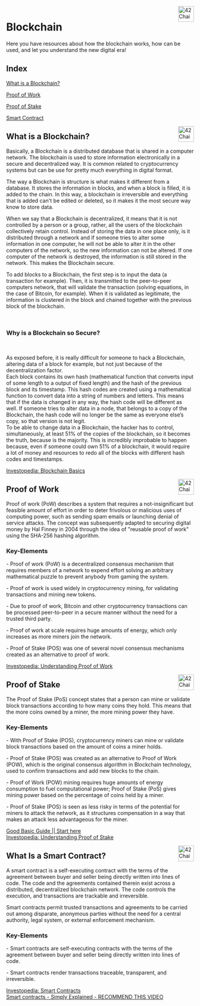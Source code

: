 <img src="https://cdn.discordapp.com/attachments/907996802580611102/916682965419958282/42chain-icon_copy.png?width=400&height=400" alt="42Chain Logo" width="42px" height="42px" align="right"/>
<h1>Blockchain</h1>

<p> Here you have resources about how the blockchain works, how can be used, and let you understand the new digital era!</p>
<h2> Index </h2>
<p><a href="#Blockchain">
  What is a Blockchain?
</a></p>
<p><a href="#Proof of Work">
  Proof of Work
</a></p>
<p><a href="#Proof of Stake">
  Proof of Stake
</a></p>
<p><a href="#Smart Contract">
  Smart Contract
</a></p>

<img src="https://cdn.discordapp.com/attachments/907996802580611102/916682965419958282/42chain-icon_copy.png?width=400&height=400" alt="42Chain Logo" width="42px" height="42px" align="right"/>
<h2 id="Blockchain">What is a Blockchain?</h2>
<p> Basically, a Blockchain is a distributed database that is shared in a computer network. The blockchain is used to store information electronically in a secure and decentralized way. It is common related to cryptocurrency systems but can be use for pretty much everything in digital format.</p>
<p> The way a Blockchain is structure is what makes it different from a database. It stores the information in blocks, and when a block is filled, it is added to the chain. In this way, a blockchain is irreversible and everything that is added can't be edited or deleted, so it makes it the most secure way know to store data.</p>
<p> When we say that a Blockchain is decentralized, it means that it is not controlled by a person or a group, rather, all the users of the blockchain collectively retain control. Instead of storing the data in one place only, is it distributed through a network and if someone tries to alter some information in one computer, he will not be able to alter it in the other computers of the network, so the new information can not be altered. If one computer of the network is destroyed, the information is still stored in the network. This makes the Blockchain secure.</p>
<p> To add blocks to a Blockchain, the first step is to input the data (a transaction for example). Then, it is transmitted to the peer-to-peer computers network, that will validate the transaction (solving equations, in the case of Bitcoin, for example). When it is validated as legitimate, the information is clustered in the block and chained together with the previous block of the blockchain.</p><br>
<h3>Why is a Blockchain so Secure?</h3><br>
<p>As exposed before, it is really difficult for someone to hack a Blockchain, altering data of a block for example, but not just because of the decentralization factor.<br>
Each block contains its own hash (mathematical function that converts input of some length to a output of fixed length) and the hash of the previous block and its timestamp. This hash codes are created using a mathematical function to convert data into a string of numbers and letters. This means that if the data is changed in any way, the hash code will be different as well. If someone tries to alter data in a node, that belongs to a copy of the Blockchain, the hash code will no longer be the same as everyone else’s copy, so that version is not legit.<br>
To be able to change data in a Blockchain, the hacker has to control, simultaneously, at least 51% of the copies of the blockchain, so it becomes the truth, because is the majority. This is incredibly improbable to happen because, even if someone could own 51% of a blockchain, it would require a lot of money and resources to redo all of the blocks with different hash codes and timestamps.

<a href="https://www.investopedia.com/terms/b/blockchain.asp" target="_blank">Investopedia: Blockchain Basics</a>
<br>


<img src="https://cdn.discordapp.com/attachments/907996802580611102/916682965419958282/42chain-icon_copy.png?width=400&height=400" alt="42Chain Logo" width="42px" height="42px" align="right"/>
<h2 id="Proof of Work">Proof of Work</h2>
<p> Proof of work (PoW) describes a system that requires a not-insignificant but feasible amount of effort in order to deter frivolous or malicious uses of computing power, such as sending spam emails or launching denial of service attacks.
 The concept was subsequently adapted to securing digital money by Hal Finney in 2004 through the idea of "reusable proof of work" using the SHA-256 hashing algorithm.</p>
<h3>Key-Elements</h3>
  <p>- Proof of work (PoW) is a decentralized consensus mechanism that requires members of a network to expend effort solving an arbitrary mathematical puzzle to prevent anybody from gaming the system.</p>
  <p>- Proof of work is used widely in cryptocurrency mining, for validating transactions and mining new tokens.</p>
  <p>- Due to proof of work, Bitcoin and other cryptocurrency transactions can be processed peer-to-peer in a secure manner without the need for a trusted third party.</p>
  <p>- Proof of work at scale requires huge amounts of energy, which only increases as more miners join the network.</p>
  <p>- Proof of Stake (POS) was one of several novel consensus mechanisms created as an alternative to proof of work.</p>

<a href="https://www.investopedia.com/terms/p/proof-work.asp" target="_blank">Investopedia: Understanding Proof of Work</a> 
<br>
<!-- Don't forget the <br> between links!!!! -->

<img src="https://cdn.discordapp.com/attachments/907996802580611102/916682965419958282/42chain-icon_copy.png?width=400&height=400" alt="42Chain Logo" width="42px" height="42px" align="right"/>
<h2 id="Proof of Stake">Proof of Stake</h2>
<p>The Proof of Stake (PoS) concept states that a person can mine or validate block transactions according to how many coins they hold. This means that the more coins owned by a miner, the more mining power they have.</p>
<h3>Key-Elements</h3>
<p> - With Proof of Stake (POS), cryptocurrency miners can mine or validate block transactions based on the amount of coins a miner holds.</p>
<p> - Proof of Stake (POS) was created as an alternative to Proof of Work (POW), which is the original consensus algorithm in Blockchain technology, used to confirm transactions and add new blocks to the chain.</p>
<p> - Proof of Work (POW) mining requires huge amounts of energy consumption to fuel computational power; Proof of Stake (PoS) gives mining power based on the percentage of coins held by a miner.</p>
<p> - Proof of Stake (POS) is seen as less risky in terms of the potential for miners to attack the network, as it structures compensation in a way that makes an attack less advantageous for the miner.</p>

<a href="https://www.thebalance.com/proof-of-stake-pos-5196135" target="_blank">Good Basic Guide || Start here</a>
<br>
<a href="https://www.investopedia.com/terms/p/proof-stake-pos.asp" target="_blank">Investopedia: Understanding Proof of Stake</a> 
<br>

<img src="https://cdn.discordapp.com/attachments/907996802580611102/916682965419958282/42chain-icon_copy.png?width=400&height=400" alt="42Chain Logo" width="42px" height="42px" align="right"/>
<h2 id="Smart Contract">What Is a Smart Contract?</h2>
<p>A smart contract is a self-executing contract with the terms of the agreement between buyer and seller being directly written into lines of code. The code and the agreements contained therein exist across a distributed, decentralized blockchain network. The code controls the execution, and transactions are trackable and irreversible.</p>
<p> Smart contracts permit trusted transactions and agreements to be carried out among disparate, anonymous parties without the need for a central authority, legal system, or external enforcement mechanism.</p>
<h3>Key-Elements</h3>
<p> - Smart contracts are self-executing contracts with the terms of the agreement between buyer and seller being directly written into lines of code.</p>
<p> - Smart contracts render transactions traceable, transparent, and irreversible.</p>

<a href="https://www.investopedia.com/terms/s/smart-contracts.asp" target="_blank">Investopedia: Smart Contracts</a>
<br>
<a href="https://www.youtube.com/watch?v=ZE2HxTmxfrI" target="_blank">Smart contracts - Simply Explained - RECOMMEND THIS VIDEO</a>
<br>

<!-- 

## ADD NEW TOPIC DO INDEX

<p><a href="#The id you'll put on the Header of the new topic">
  The name you want to appear in the index
</a></p>

## ADD NEW TOPIC

<img src="https://cdn.discordapp.com/attachments/907996802580611102/916682965419958282/42chain-icon_copy.png?width=400&height=400" alt="42Chain Logo" width="42px" height="42px" align="right"/>
<h2 id="YOUR TOPIC">YOUR TOPIC</h2>
<p> A short resume about the subject itslef to people see if its what they are looking for.</p>
<p> If you got a link to add please do it here, copy and paste the the line <a ... </a> </p>
<a href="URL" target="_blank">The title of the link!</a> 
<br>

## ADD NEW LINKS

<a href="https://github.com/benmaia/42chain_learning_resources" target="_blank">Exemple</a>
DONT'T FORGET THE <BR> BETWEEN LINKS!!!!-->

